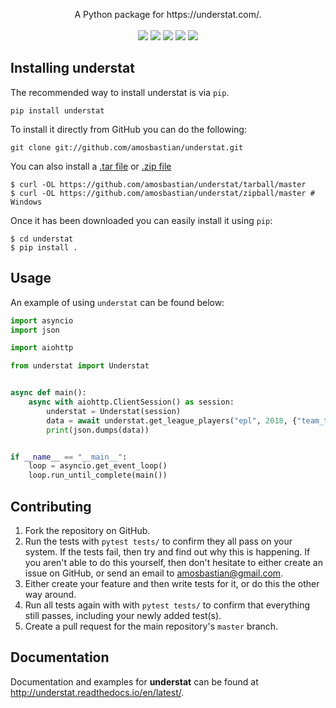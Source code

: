<p align="center">
    A Python package for https://understat.com/.
    <br>
    <br>
    <a href="https://www.codacy.com/app/amosbastian/understat?utm_source=github.com&amp;utm_medium=referral&amp;utm_content=amosbastian/understat&amp;utm_campaign=Badge_Grade"><img src="https://api.codacy.com/project/badge/Grade/716b2c24086a41d7a79481ac89748861"/></a>
    <a href="https://travis-ci.com/amosbastian/understat"><img src="https://travis-ci.com/amosbastian/understat.svg?branch=master"></a>
    <a href="https://pypi.org/project/understat/" alt="Version">
        <img src="https://badge.fury.io/py/understat.svg"/></a>
    <a href="https://pypi.org/project/understat/" alt="Python version">
        <img src="https://img.shields.io/badge/Python-3.6%2B-blue.svg"/></a>
    <a href="https://understat.readthedocs.io/en/latest/" alt="Documentation">
        <img src="https://readthedocs.org/projects/understat/badge/?version=latest&style=flat"></a>
</p>

## Installing understat

The recommended way to install understat is via `pip`.

    pip install understat

To install it directly from GitHub you can do the following:

    git clone git://github.com/amosbastian/understat.git

You can also install a [.tar file](https://github.com/requests/requests/tarball/master)
or [.zip file](https://github.com/requests/requests/tarball/master)

    $ curl -OL https://github.com/amosbastian/understat/tarball/master
    $ curl -OL https://github.com/amosbastian/understat/zipball/master # Windows

Once it has been downloaded you can easily install it using `pip`:

    $ cd understat
    $ pip install .

## Usage

An example of using `understat` can be found below:

```python
import asyncio
import json

import aiohttp

from understat import Understat


async def main():
    async with aiohttp.ClientSession() as session:
        understat = Understat(session)
        data = await understat.get_league_players("epl", 2018, {"team_title": "Manchester United"})
        print(json.dumps(data))


if __name__ == "__main__":
    loop = asyncio.get_event_loop()
    loop.run_until_complete(main())
```


## Contributing

1. Fork the repository on GitHub.
2. Run the tests with `pytest tests/` to confirm they all pass on your system.
   If the tests fail, then try and find out why this is happening. If you aren't
   able to do this yourself, then don't hesitate to either create an issue on
   GitHub, or send an email to [amosbastian@gmail.com](mailto:amosbastian@gmail.com>).
3. Either create your feature and then write tests for it, or do this the other
   way around.
4. Run all tests again with with `pytest tests/` to confirm that everything
   still passes, including your newly added test(s).
5. Create a pull request for the main repository's `master` branch.

## Documentation

Documentation and examples for **understat** can be found at http://understat.readthedocs.io/en/latest/.
